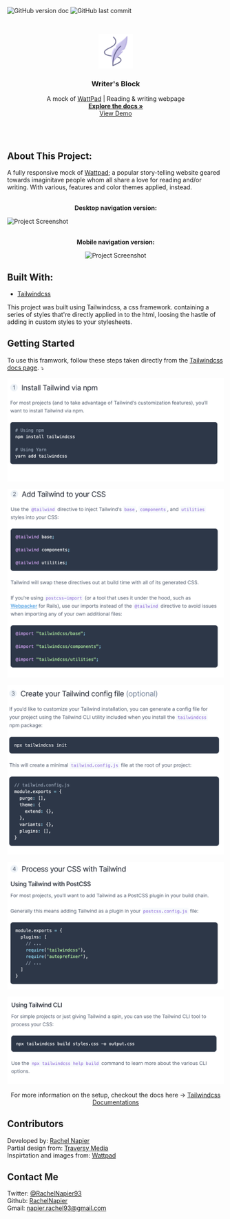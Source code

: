 <!-- PROJECT SHIELDS -->

![GitHub version doc](https://img.shields.io/badge/Version-1.0.0-red)
![GitHub last commit](https://img.shields.io/github/last-commit/RachelNapier/writers_block_landing_page?style=flat-square)

<!-- PROJECT LOGO -->
<br />
<p align="center">
  <a href="https://github.com/RachelNapier/writers_block_landing_page">
    <img src="images/icon-small.png" alt="Logo" width="80" height="80">
  </a>

  <h3 align="center"><strong>Writer's Block</strong></h3>

  <p align="center">
        A mock of <u>WattPad</u> | Reading & writing webpage
    <br />
    <a href="https://github.com/RachelNapier/writers_block_landing_page"><strong>Explore the docs »</strong></a>
    <br />
    <a href="https://rachelnapier.github.io/writers_block_landing_page/">View Demo</a>
  </p>
</p>
<br>
<br>
<!-- ABOUT -->

## <strong>About This Project:</strong>

A fully responsive mock of [Wattpad](https://www.wattpad.com/); a popular story-telling website geared towards imaginitave people whom all share a love for reading and/or writing. With various, features and color themes applied, instead.
<br>
<br>

<p align="center"><strong>Desktop navigation version:</strong></p>

![Project Screenshot](images/screenshot-desktop.gif)
<br>
<br>

<p align="center"><strong>Mobile navigation version:</strong></
<br>

<div align="center">

![Project Screenshot](images/screenshot-mobile.gif)

</div>

## <strong>Built With:</strong>

- [Tailwindcss](https://tailwindcss.com)

This project was built using Tailwindcss, a css framework. containing a series of styles that're directly applied in to the html, loosing the hastle of adding in custom styles to your stylesheets.

<!-- GETTING STARTED -->

## <strong>Getting Started</strong>

To use this framwork, follow these steps taken directly from the <u>Tailwindcss docs page</u>. ⤵

![Tailwind Setup Screenshot](images/setup-1.png)

![Tailwind Setup Screenshot](images/setup-2.png)

![Tailwind Setup Screenshot](images/setup-3.png)

![Tailwind Setup Screenshot](images/setup-4.png)

![Tailwind Setup Screenshot](images/setup-5.png)

<div align="center">

For more information on the setup, checkout the docs here → [Tailwindcss Documentations](https://tailwindcss.com/docs/installation)

</div>

<!-- CONTRIBUTORS -->

## <strong>Contributors</strong>

Developed by: [Rachel Napier](https://github.com/RachelNapier)<br>
Partial design from: [Traversy Media](https://www.youtube.com/channel/UC29ju8bIPH5as8OGnQzwJyA)<br>
Inspirtation and images from: [Wattpad](https://www.wattpad.com/)

<!-- CONTACT -->

## <strong>Contact Me</strong>

Twitter: [@RachelNapier93](https://twitter.com/RachelNapier93)<br>
Github: [RachelNapier](https://github.com/RachelNapier)<br>
Gmail: napier.rachel93@gmail.com
